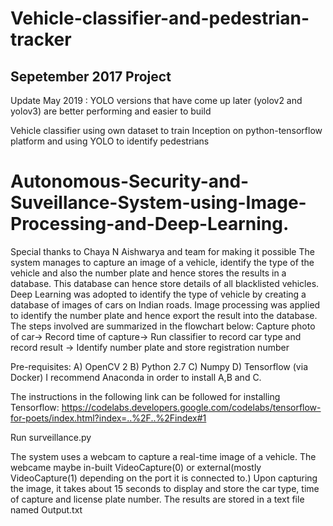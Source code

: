 # Vehicle-classifier-and-pedestrian-tracker
## Sepetember 2017 Project 

Update May 2019 : YOLO versions that have come up later (yolov2 and yolov3) are better performing and easier to build

Vehicle classifier using own dataset to train Inception on python-tensorflow platform and using YOLO to identify pedestrians 

# Autonomous-Security-and-Suveillance-System-using-Image-Processing-and-Deep-Learning.
Special thanks to Chaya N Aishwarya and team for making it possible
The system manages to capture an image of a vehicle, identify the type of the vehicle and also the number plate and hence stores the results in a database. This database can hence store details of all blacklisted vehicles. Deep Learning was adopted to identify the type of vehicle by creating a database of images of cars on Indian roads. Image processing was applied to identify the number plate and hence export the result into the database.
The steps involved are summarized in the flowchart below:
Capture photo of car-> Record time of capture-> Run classifier to record car type and record result -> Identify number plate and store registration number

Pre-requisites:
A) OpenCV 2
B) Python 2.7
C) Numpy
D) Tensorflow (via Docker)
I recommend Anaconda in order to install A,B and C.

The instructions in the following link can be followed for installing Tensorflow:
https://codelabs.developers.google.com/codelabs/tensorflow-for-poets/index.html?index=..%2F..%2Findex#1

Run surveillance.py

The system uses a webcam to capture a real-time image of a vehicle. The webcame maybe in-built VideoCapture(0) or external(mostly VideoCapture(1) depending on the port it is connected to.) Upon capturing the image, it takes about 15 seconds to display and store the car type, time of capture and license plate number. The results are stored in a text file named Output.txt


